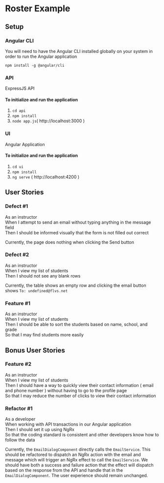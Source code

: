 # Roster Example

## Setup

### Angular CLI
You will need to have the Angular CLI installed globally on your system in order to run the Angular application

`npm install -g @angular/cli`

### API
ExpressJS API
#### To initialize and run the application
1. `cd api`
1. `npm install`
1. `node app.js`( http://localhost:3000 )

### UI
Angular Application
#### To initialize and run the application
1. `cd ui`
1. `npm install`
1. `ng serve` ( http://localhost:4200 )

## User Stories

### Defect #1
As an instructor  
When I attempt to send an email without typing anything in the message field  
Then I should be informed visually that the form is not filled out correct  

Currently, the page does nothing when clicking the Send button

### Defect #2
As an instructor  
When I view my list of students  
Then I should not see any blank rows  

Currently, the table shows an empty row and clicking the email button shows `To: undefined@flvs.net`

### Feature #1
As an instructor  
When I view my list of students  
Then I should be able to sort the students based on name, school, and grade  
So that I may find students more easily  

## Bonus User Stories

### Feature #2
As an instructor  
When I view my list of students  
Then I should have a way to quickly view their contact information ( email and phone number ) without having to go to the profile page  
So that I may reduce the number of clicks to view their contact information  

### Refactor #1
As a developer  
When working with API transactions in our Angular application  
Then I should set it up using NgRx  
So that the coding standard is consistent and other developers know how to follow the data  

Currently, the `EmailDialogComponent` directly calls the `EmailService`. This should be refactored to dispatch an NgRx action with the email and message which will trigger an NgRx effect to call the `EmailService`. We should have both a success and failure action that the effect will dispatch based on the response from the API and handle that in the `EmailDialogComponent`. The user experience should remain unchanged.
